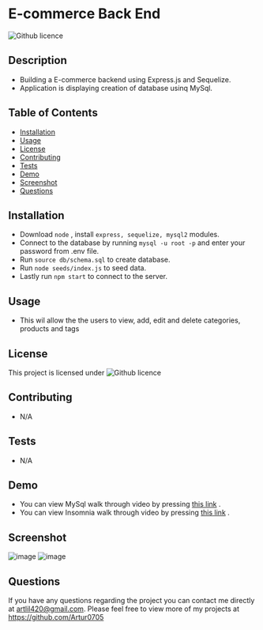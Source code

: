 # E-commerce Back End 

  ![Github licence](http://img.shields.io/badge/license-MIT-blue.svg)


  ## Description
  - Building a E-commerce backend using Express.js and Sequelize. 
  - Application is displaying creation of database usinq MySql.

  ## Table of Contents
  * [Installation](#installation)
  * [Usage](#usage)
  * [License](#license)
  * [Contributing](#contributing)
  * [Tests](#tests)
  * [Demo](#demo)
  * [Screenshot](#screenshot)
  * [Questions](#questions)

  ## Installation

  - Download `node` , install  `express, sequelize, mysql2` modules.
  - Connect to the database by running `mysql -u root -p` and enter your password
    from .env file.
  - Run `source db/schema.sql` to create database.
  - Run `node seeds/index.js` to seed data.
  - Lastly run `npm start` to connect to the server.


  ## Usage
  - This wil allow the the users to view, add, edit and delete categories, products and tags

  ## License
  This project is licensed under ![Github licence](http://img.shields.io/badge/license-MIT-blue.svg)

  ## Contributing
  - N/A

  ## Tests
  - N/A

  ## Demo

  - You can view MySql walk through video by pressing [this link](https://drive.google.com/file/d/10ehxegk2xKFAs9on8ZvwB7ARlS49XYe0/view) .
  - You can view Insomnia walk through video by pressing [this link]() .

  ## Screenshot 

  ![image]()
  ![image]()

  ## Questions
  If you have any questions regarding the project you can contact me directly at artlil420@gmail.com.
  Please feel free to view more of my projects at https://github.com/Artur0705